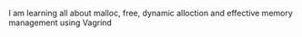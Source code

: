 I am learning all about malloc, free, dynamic alloction and effective memory management using Vagrind
